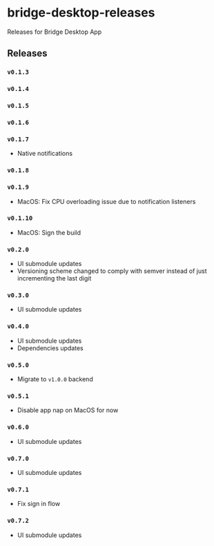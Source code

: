 # bridge-desktop-releases
Releases for Bridge Desktop App

## Releases

### `v0.1.3`

### `v0.1.4`

### `v0.1.5`

### `v0.1.6`

### `v0.1.7`

- Native notifications

### `v0.1.8`

### `v0.1.9`

- MacOS: Fix CPU overloading issue due to notification listeners

### `v0.1.10`

- MacOS: Sign the build

### `v0.2.0`

- UI submodule updates
- Versioning scheme changed to comply with semver instead of just incrementing the last digit

### `v0.3.0`

- UI submodule updates

### `v0.4.0`

- UI submodule updates
- Dependencies updates

### `v0.5.0`

- Migrate to `v1.0.0` backend

### `v0.5.1`

- Disable app nap on MacOS for now

### `v0.6.0`

- UI submodule updates

### `v0.7.0`

- UI submodule updates

### `v0.7.1`

- Fix sign in flow

### `v0.7.2`

- UI submodule updates
